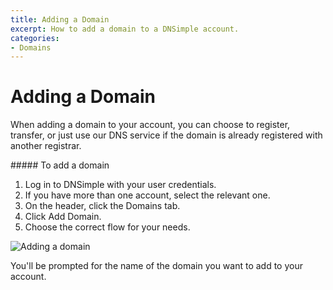 ```yaml
---
title: Adding a Domain
excerpt: How to add a domain to a DNSimple account.
categories:
- Domains
---
```


# Adding a Domain

When adding a domain to your account, you can choose to register, transfer, or just use our DNS service if the domain is already registered with another registrar.

<div class="section-steps" markdown="1">
##### To add a domain

1.  Log in to DNSimple with your user credentials.
1.  If you have more than one account, select the relevant one.
1.  On the header, click the <label>Domains</label> tab.
1.  Click <label>Add Domain</label>.
1.  Choose the correct flow for your needs.
</div>

![Adding a domain](/files/adding-a-domain.png)

You'll be prompted for the name of the domain you want to add to your account.
